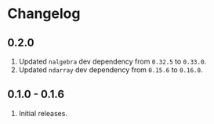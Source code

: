 # Changelog

## 0.2.0

1. Updated `nalgebra` dev dependency from `0.32.5` to `0.33.0`.
1. Updated `ndarray` dev dependency from `0.15.6` to `0.16.0`.

## 0.1.0 - 0.1.6

1. Initial releases.
